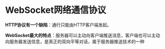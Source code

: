 # WebSocket网络通信协议

**HTTP协议有一个缺陷**：通行只能由HTTP客户端发起。

**WebSocket最大的特点**：服务器可以主动向客户端推送消息，客户端也可以主动向服务器发送信息，是真正的双向平等对话，属于服务器推送技术的一种


